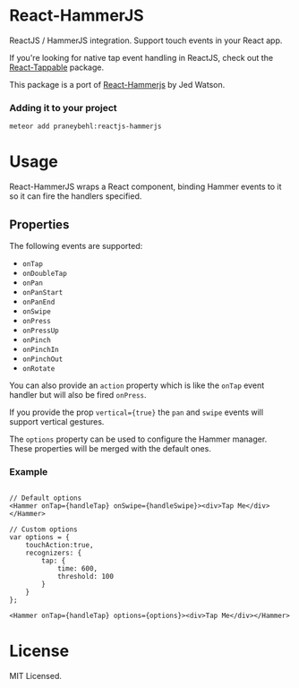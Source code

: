 React-HammerJS
==============

ReactJS / HammerJS integration. Support touch events in your React app.

If you're looking for native tap event handling in ReactJS, check out the [React-Tappable](https://atmospherejs.com/praneybehl/react-tappable) package.

This package is a port of [React-Hammerjs](https://github.com/JedWatson/react-hammerjs) by Jed Watson.

### Adding it to your project

~~~
meteor add praneybehl:reactjs-hammerjs
~~~

Usage
=====
React-HammerJS wraps a React component, binding Hammer events to it so it can fire the handlers specified.

## Properties

The following events are supported:

* `onTap`
* `onDoubleTap`
* `onPan`
* `onPanStart`
* `onPanEnd`
* `onSwipe`
* `onPress`
* `onPressUp`
* `onPinch`
* `onPinchIn`
* `onPinchOut`
* `onRotate`

You can also provide an `action` property which is like the `onTap` event handler but will also be fired `onPress`.

If you provide the prop `vertical={true}` the `pan` and `swipe` events will support vertical gestures.

The `options` property can be used to configure the Hammer manager. These properties will be merged with the default ones.

### Example

```

// Default options
<Hammer onTap={handleTap} onSwipe={handleSwipe}><div>Tap Me</div></Hammer>

// Custom options
var options = {
    touchAction:true,
    recognizers: {
        tap: {
            time: 600,
            threshold: 100
        }
    }
};

<Hammer onTap={handleTap} options={options}><div>Tap Me</div></Hammer>
```


# License

MIT Licensed.
